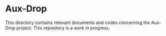 # Aux-Drop
This directory contains relevant documents and codes concerning the Aux-Drop project. This repository is a work in progress. 
